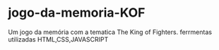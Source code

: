 ﻿# jogo-da-memoria-KOF
 
Um jogo da memória com a tematica The King of Fighters.
ferrmentas utilizadas HTML,CSS,JAVASCRIPT

